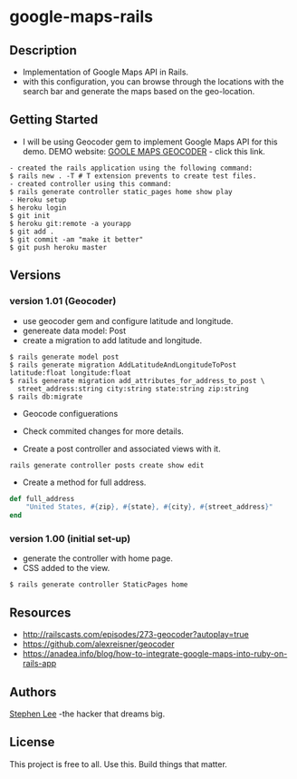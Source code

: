# google-maps-rails

## Description
* Implementation of Google Maps API in Rails.
* with this configuration, you can browse through the locations with the search bar and generate the maps
  based on the geo-location.

## Getting Started
* I will be using Geocoder gem to implement Google Maps API for this demo.
DEMO website: [GOOLE MAPS GEOCODER](https://google-maps-geocoder.herokuapp.com) - click this link.

```
- created the rails application using the following command:
$ rails new . -T # T extension prevents to create test files.
- created controller using this command:
$ rails generate controller static_pages home show play
- Heroku setup
$ heroku login
$ git init
$ heroku git:remote -a yourapp
$ git add .
$ git commit -am "make it better"
$ git push heroku master
```
## Versions

### version 1.01 (Geocoder)
* use geocoder gem and configure latitude and longitude.
* genereate data model: Post
* create a migration to add latitude and longitude.

```
$ rails generate model post
$ rails generate migration AddLatitudeAndLongitudeToPost latitude:float longitude:float
$ rails generate migration add_attributes_for_address_to_post \
  street_address:string city:string state:string zip:string 
$ rails db:migrate
```

* Geocode configuerations
- Check commited changes for more details.
* Create a post controller and associated views with it.

```
rails generate controller posts create show edit
```

* Create a method for full address.

```rb
def full_address
 	"United States, #{zip}, #{state}, #{city}, #{street_address}"
end
```

### version 1.00 (initial set-up)
* generate the controller with home page.
* CSS added to the view.

```
$ rails generate controller StaticPages home
```

## Resources
* http://railscasts.com/episodes/273-geocoder?autoplay=true
* https://github.com/alexreisner/geocoder
* https://anadea.info/blog/how-to-integrate-google-maps-into-ruby-on-rails-app

## Authors
[Stephen Lee](http://www.stephenslee.xyz) -the hacker that dreams big.

## License
This project is free to all. Use this. Build things that matter.